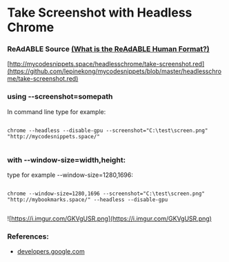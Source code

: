 
# Take Screenshot with Headless Chrome


### ReAdABLE Source [(What is the ReAdABLE Human Format?)](http://readablehumanformat.com)

[http://mycodesnippets.space/headlesschrome/take-screenshot.red](https://github.com/lepinekong/mycodesnippets/blob/master/headlesschrome/take-screenshot.red)


### using --screenshot=somepath

In command line type for example:


```

chrome --headless --disable-gpu --screenshot="C:\test\screen.png" "http://mycodesnippets.space/"
        
```



### with --window-size=width,height:

type for example --window-size=1280,1696:


```

chrome --window-size=1280,1696 --screenshot="C:\test\screen.png" "http://mybookmarks.space/" --headless --disable-gpu 
        
```


![https://i.imgur.com/GKVgUSR.png](https://i.imgur.com/GKVgUSR.png)
                    

### References:

- [developers.google.com](https://developers.google.com/web/updates/2017/04/headless-chrome)
                        

